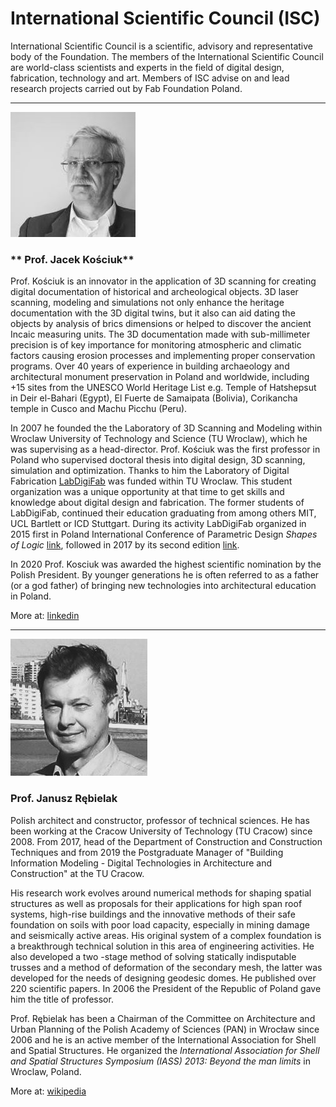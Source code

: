 
# International Scientific Council (ISC)

International Scientific Council is a scientific, advisory and representative body of the Foundation. The members of the International Scientific Council are world-class scientists and experts in the field of digital design, fabrication, technology and art. Members of ISC advise on and lead research projects carried out by Fab Foundation Poland. 


____________________________
![](./assets/jacek-kosciuk.jpg)
### ** Prof. Jacek Kościuk**

Prof. Kościuk is an innovator in the application of 3D scanning for creating digital documentation of historical and archeological objects. 3D laser scanning, modeling and simulations not only enhance the heritage documentation with the 3D digital twins, but it also can aid dating the objects by analysis of brics dimensions or helped to discover the ancient Incaic measuring units. The 3D documentation made with sub-millimeter precision is of key importance for monitoring atmospheric and climatic factors causing erosion processes and implementing proper conservation programs. Over 40 years of experience in building archaeology and architectural monument preservation in Poland and worldwide, including +15 sites from the UNESCO World Heritage List e.g.  Temple of Hatshepsut in Deir el-Bahari (Egypt), El Fuerte de Samaipata (Bolivia), Corikancha temple in Cusco and  Machu Picchu (Peru). 

In 2007 he founded the  the Laboratory of 3D Scanning and Modeling within Wroclaw University of Technology and Science (TU Wroclaw), which he was supervising as a head-director. Prof. Kościuk was the first professor in Poland who supervised doctoral thesis into digital design, 3D scanning, simulation and optimization. Thanks to him the Laboratory of Digital Fabrication [LabDigiFab](https://labdigifab.wordpress.com/) was funded within TU Wroclaw. This student organization was a unique opportunity at that time to get skills and knowledge about digital design and fabrication. The former students of LabDigiFab, continued their education graduating from among others MIT, UCL Bartlett or ICD Stuttgart.  During its activity LabDigiFab organized in 2015 first in Poland International Conference of Parametric Design *Shapes of Logic* [link](https://shapesoflogic.wordpress.com/), followed in 2017 by its second edition [link](https://es-la.facebook.com/shapesoflogic/). 

In 2020 Prof. Kosciuk was awarded the highest scientific nomination by the Polish President. By younger generations he is often referred to as a father (or a god father) of bringing new technologies into architectural education in Poland. 

More at: [linkedin](https://www.linkedin.com/in/jacek-ko%C5%9Bciuk-1347452/)

____________________________

![](./assets/janusz-rebielak.jpg)
### **Prof. Janusz Rębielak**

Polish architect and constructor, professor of technical sciences. He has been working at the Cracow University of Technology (TU Cracow) since 2008. From 2017, head of the Department of Construction and Construction Techniques and from 2019 the Postgraduate Manager of "Building Information Modeling - Digital Technologies in Architecture and Construction" at the TU Cracow.

His research work evolves around numerical methods for shaping spatial structures as well as proposals for their applications for high span roof systems, high-rise buildings and the innovative methods of their safe foundation on soils with poor load capacity, especially in mining damage and seismically active areas. His original system of a complex foundation is a breakthrough technical solution in this area of engineering activities. He also developed a two -stage method of solving statically indisputable trusses and a method of deformation of the secondary mesh, the latter was developed for the needs of designing geodesic domes. He published over 220 scientific papers. In 2006 the President of the Republic of Poland gave him the title of professor.

Prof. Rębielak has been a Chairman of the Committee on Architecture and Urban Planning of the Polish Academy of Sciences (PAN) in Wrocław since 2006 and he is an active member of the International Association for Shell and Spatial Structures. He organized the *International Association for Shell and Spatial Structures Symposium (IASS) 2013: Beyond the man limits* in Wroclaw, Poland.

More at: [wikipedia](https://pl.wikipedia.org/wiki/Janusz_R%C4%99bielak)
